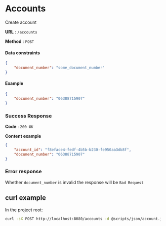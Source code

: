 # Accounts

Create account

**URL** : `/accounts`

**Method** : `POST`

#### Data constraints

```json
{
	"document_number": "some_document_number"
}
```

#### Example

```json
{
	"document_number": "06388715907"
}
```

### Success Response

**Code** : `200 OK`

**Content example**

```json
{
	"account_id": "f8eface4-fedf-4b5b-b230-fe950aa3db8f",
	"document_number": "06388715907"
}
```

### Error response
Whether `document_number` is invalid the response will be `Bad Request`

## curl example
In the project root:
```sh
curl -sX POST http://localhost:8080/accounts -d @scripts/json/account.json -H "Content-type: application/json"
```


